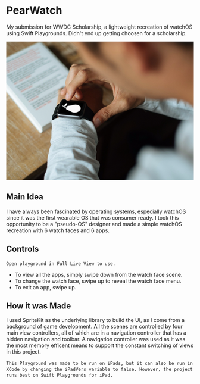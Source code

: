 # PearWatch
My submission for WWDC Scholarship, a lightweight recreation of watchOS using Swift Playgrounds. Didn't end up getting choosen for a scholarship. 

![alt text](https://github.com/vlad-munteanu/PearWatch/blob/master/bg.png)


## Main Idea
I have always been fascinated by operating systems, especially watchOS since it was the first wearable OS that was consumer ready. I took this opportunity to be a "pseudo-OS" designer and made a simple watchOS recreation with 6 watch faces and 6 apps.

## Controls
```
Open playground in Full Live View to use.
```

- To view all the apps, simply swipe down from the watch face scene.
- To change the watch face, swipe up to reveal the watch face menu.
- To exit an app, swipe up.

## How it was Made
I used SpriteKit as the underlying library to build the UI, as I come from a background of game development. All the scenes are controlled by four main view controllers, all of which are in a navigation controller that has a hidden navigation and toolbar. A navigation controller was used as it was the most memory efficent means to support the constant switching of views in this project.

```
This Playground was made to be run on iPads, but it can also be run in XCode by changing the iPadVers variable to false. However, the project runs best on Swift Playgrounds for iPad.
```
